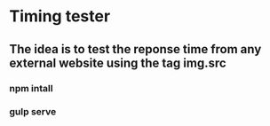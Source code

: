 # Timing tester

## The idea is to test the reponse time from any external website using the tag img.src

### npm intall
### gulp serve